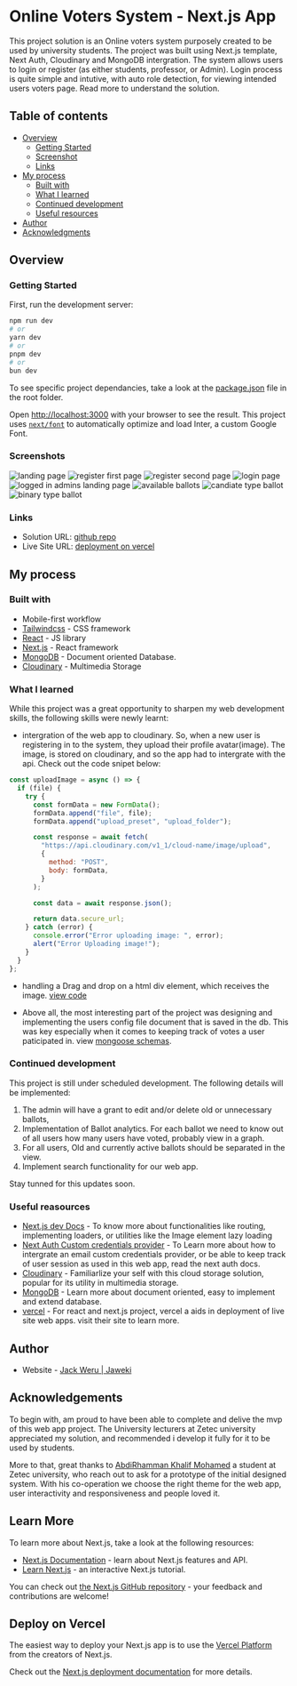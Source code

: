 # Online Voters System - Next.js App

This project solution is an Online voters system purposely created to be used by university students. The project was built using Next.js template, Next Auth, Cloudinary and MongoDB intergration. The system allows users to login or register (as either students, professor, or Admin). Login process is quite simple and intutive, with auto role detection, for viewing intended users voters page. Read more to understand the solution.

## Table of contents

- [Overview](#overview)
  - [Getting Started](#getting-started)
  - [Screenshot](#screenshot)
  - [Links](#links)
- [My process](#my-process)
  - [Built with](#built-with)
  - [What I learned](#what-i-learned)
  - [Continued development](#continued-development)
  - [Useful resources](#useful-resources)
- [Author](#author)
- [Acknowledgments](#acknowledgments)

## Overview

### Getting Started

First, run the development server:

```bash
npm run dev
# or
yarn dev
# or
pnpm dev
# or
bun dev
```

To see specific project dependancies, take a look at the [package.json](./package.json) file in the root folder.

Open [http://localhost:3000](http://localhost:3000) with your browser to see the result.
This project uses [`next/font`](https://nextjs.org/docs/basic-features/font-optimization) to automatically optimize and load Inter, a custom Google Font.

### Screenshots

![landing page](./public/screenshots/Screenshot-1.png)
![register first page](./public/screenshots/Screenshot-2.png)
![register second page](./public/screenshots/Screenshot-3.png)
![login page](./public/screenshots/Screenshot-4.png)
![logged in admins landing page](./public/screenshots/Screenshot-5.png)
![available ballots](./public/screenshots/Screenshot-6.png)
![candiate type ballot](./public/screenshots/Screenshot-7.png)
![binary type ballot](./public/screenshots/Screenshot-8.png)

### Links

- Solution URL: [github repo](https://github.com/Jaweki/online-students-voting-system)
- Live Site URL: [deployment on vercel](https://online-students-voting-system.jaweki.com)

## My process

### Built with

- Mobile-first workflow
- [Tailwindcss](https://tailwindcss.com/) - CSS framework
- [React](https://reactjs.org/) - JS library
- [Next.js](https://nextjs.org/) - React framework
- [MongoDB](https://www.mongodb.com/) - Document oriented Database.
- [Cloudinary](https://cloudinary.com/) - Multimedia Storage

### What I learned

While this project was a great opportunity to sharpen my web development skills, the following skills were newly learnt:

- intergration of the web app to cloudinary. So, when a new user is registering in to the system, they upload their profile avatar(image). The image, is stored on cloudinary, and so the app had to intergrate with the api. Check out the code snipet below:

```js
const uploadImage = async () => {
  if (file) {
    try {
      const formData = new FormData();
      formData.append("file", file);
      formData.append("upload_preset", "upload_folder");

      const response = await fetch(
        "https://api.cloudinary.com/v1_1/cloud-name/image/upload",
        {
          method: "POST",
          body: formData,
        }
      );

      const data = await response.json();

      return data.secure_url;
    } catch (error) {
      console.error("Error uploading image: ", error);
      alert("Error Uploading image!");
    }
  }
};
```

- handling a Drag and drop on a html div element, which receives the image. [view code](./components/ImageUpload.tsx)

- Above all, the most interesting part of the project was designing and implementing the users config file document that is saved in the db. This was key especially when it comes to keeping track of votes a user paticipated in. view [mongoose schemas](./models/userToBallotSchema.ts).

### Continued development

This project is still under scheduled development. The following details will be implemented:

1.  The admin will have a grant to edit and/or delete old or unnecessary ballots,
2.  Implementation of Ballot analytics. For each ballot we need to know out of all users how many users have voted, probably view in a graph.
3.  For all users, Old and currently active ballots should be separated in the view.
4.  Implement search functionality for our web app.

Stay tunned for this updates soon.

### Useful reasources

- [Next.js dev Docs](https://nextjs.org/) - To know more about functionalities like routing, implementing loaders, or utilities like the Image element lazy loading
- [Next Auth Custom credentials provider](https://next-auth.js.org/providers/credentials#options) - To Learn more about how to intergrate an email custom credentials provider, or be able to keep track of user session as used in this web app, read the next auth docs.
- [Cloudinary](https://cloudinary.com/documentation/node_image_and_video_upload) - Familiarlize your self with this cloud storage solution, popular for its utility in multimedia storage.
- [MongoDB](https://www.mongodb.com/) - Learn more about document oriented, easy to implement and extend database.
- [vercel](https://vercel.com/) - For react and next.js project, vercel a aids in deployment of live site web apps. visit their site to learn more.

## Author

- Website - [Jack Weru | Jaweki](https://portfolio.jaweki.com)

## Acknowledgements

To begin with, am proud to have been able to complete and delive the mvp of this web app project. The University lecturers at Zetec university appreciated my solution, and recommended i develop it fully for it to be used by students.

More to that, great thanks to [AbdiRhamman Khalif Mohamed]() a student at Zetec university, who reach out to ask for a prototype of the initial designed system. With his co-operation we choose the right theme for the web app, user interactivity and responsiveness and people loved it.

## Learn More

To learn more about Next.js, take a look at the following resources:

- [Next.js Documentation](https://nextjs.org/docs) - learn about Next.js features and API.
- [Learn Next.js](https://nextjs.org/learn) - an interactive Next.js tutorial.

You can check out [the Next.js GitHub repository](https://github.com/vercel/next.js/) - your feedback and contributions are welcome!

## Deploy on Vercel

The easiest way to deploy your Next.js app is to use the [Vercel Platform](https://vercel.com/new?utm_medium=default-template&filter=next.js&utm_source=create-next-app&utm_campaign=create-next-app-readme) from the creators of Next.js.

Check out the [Next.js deployment documentation](https://nextjs.org/docs/deployment) for more details.
